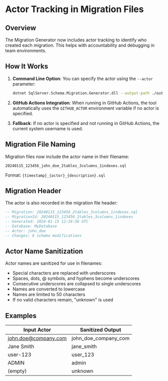 # Actor Tracking in Migration Files

## Overview

The Migration Generator now includes actor tracking to identify who created each migration. This helps with accountability and debugging in team environments.

## How It Works

1. **Command Line Option**: You can specify the actor using the `--actor` parameter:
   ```bash
   dotnet SqlServer.Schema.Migration.Generator.dll --output-path ./output --database MyDB --actor john_doe
   ```

2. **GitHub Actions Integration**: When running in GitHub Actions, the tool automatically uses the `GITHUB_ACTOR` environment variable if no actor is specified.

3. **Fallback**: If no actor is specified and not running in GitHub Actions, the current system username is used.

## Migration File Naming

Migration files now include the actor name in their filename:
```
20240115_123456_john_doe_2tables_3columns_1indexes.sql
```

Format: `{timestamp}_{actor}_{description}.sql`

## Migration Header

The actor is also recorded in the migration file header:
```sql
-- Migration: 20240115_123456_2tables_3columns_1indexes.sql
-- MigrationId: 20240115_123456_2tables_3columns_1indexes
-- Generated: 2024-01-15 12:34:56 UTC
-- Database: MyDatabase
-- Actor: john_doe
-- Changes: 6 schema modifications
```

## Actor Name Sanitization

Actor names are sanitized for use in filenames:
- Special characters are replaced with underscores
- Spaces, dots, @ symbols, and hyphens become underscores
- Consecutive underscores are collapsed to single underscores
- Names are converted to lowercase
- Names are limited to 50 characters
- If no valid characters remain, "unknown" is used

## Examples

| Input Actor | Sanitized Output |
|-------------|------------------|
| john.doe@company.com | john_doe_company_com |
| Jane Smith | jane_smith |
| user-123 | user_123 |
| ADMIN | admin |
| (empty) | unknown |